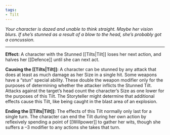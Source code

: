 ```yaml
---
tags:
- Tilt
---
```


_Your character is dazed and unable to think straight. Maybe her vision blurs. If she’s stunned as a result of a blow to the head, she’s probably got a concussion._

---

**Effect:** A character with the Stunned [[Tilts|Tilt]] loses her next action, and halves her [[Defence]] until she can next act.

**Causing the [[Tilts|Tilt]]:** A character can be stunned by any attack that does at least as much damage as her Size in a single hit. Some weapons have a “stun” special ability. These double the weapon modifier only for the purposes of determining whether the attacker inflicts the Stunned Tilt. Attacks against the target’s head count the character’s Size as one lower for the purposes of this Tilt. The Storyteller might determine that additional effects cause this Tilt, like being caught in the blast area of an explosion.

**Ending the [[Tilts|Tilt]]:** The effects of this Tilt normally only last for a single turn. The character can end the Tilt during her own action by reflexively spending a point of [[Willpower]] to gather her wits, though she suffers a –3 modifier to any actions she takes that turn.